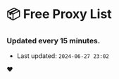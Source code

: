 # :package: Free Proxy List
### Updated every 15 minutes.

- Last updated: `2024-06-27 23:02`

:heart:
